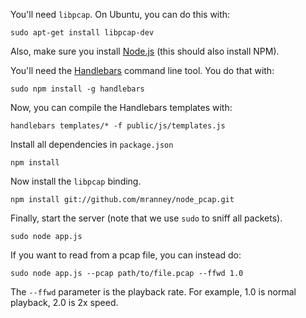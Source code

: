 You'll need `libpcap`. On Ubuntu, you can do this with: 

```
sudo apt-get install libpcap-dev
```

Also, make sure you install [Node.js](https://nodejs.org/en/) (this should also install NPM).

You'll need the [Handlebars](http://handlebarsjs.com/) command line tool. You
do that with:

```
sudo npm install -g handlebars
```
  
Now, you can compile the Handlebars templates with:

```
handlebars templates/* -f public/js/templates.js
```

Install all dependencies in `package.json`

```
npm install
```
Now install the `libpcap` binding.

```
npm install git://github.com/mranney/node_pcap.git
```

Finally, start the server (note that we use `sudo` to sniff all packets).

```
sudo node app.js
```

If you want to read from a pcap file, you can instead do:

```
sudo node app.js --pcap path/to/file.pcap --ffwd 1.0
```

The `--ffwd` parameter is the playback rate. For example, 1.0 is normal playback, 2.0 is 2x speed.
